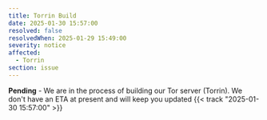 ```yaml
---
title: Torrin Build
date: 2025-01-30 15:57:00
resolved: false
resolvedWhen: 2025-01-29 15:49:00
severity: notice
affected:
  - Torrin
section: issue
---
```


**Pending** - We are in the process of building our Tor server (Torrin). We don't have an ETA at present and will keep you updated {{< track "2025-01-30 15:57:00" >}}

